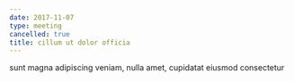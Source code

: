 ```yaml
---
date: 2017-11-07
type: meeting
cancelled: true
title: cillum ut dolor officia
---
```

sunt magna adipiscing veniam, nulla amet, cupidatat eiusmod consectetur
